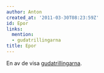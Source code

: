 ```yaml
---
author: Anton
created_at: '2011-03-30T08:23:59Z'
id: Epor
links:
  mention:
  - gudatrillingarna
title: Epor
---
```


En av de visa [gudatrillingarna].

  [gudatrillingarna]: gudatrillingarna
